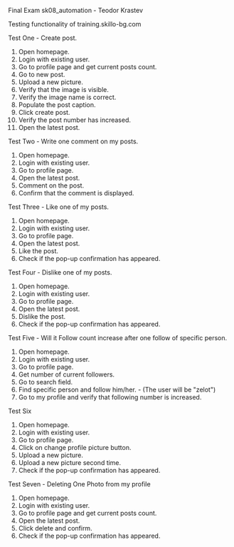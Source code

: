 Final Exam sk08_automation - Teodor Krastev

Testing functionality of training.skillo-bg.com

Test One - Create post.
1. Open homepage.
2. Login with existing user.
3. Go to profile page and get current posts count.
4. Go to new post.
5. Upload a new picture.
6. Verify that the image is visible.
7. Verify the image name is correct.
8. Populate the post caption.
9. Click create post.
10. Verify the post number has increased.
11. Open the latest post.

Test Two - Write one comment on my posts.
1. Open homepage.
2. Login with existing user.
3. Go to profile page.
4. Open the latest post.
5. Comment on the post.
6. Confirm that the comment is displayed.

Test Three - Like one of my posts.
1. Open homepage.
2. Login with existing user.
3. Go to profile page.
4. Open the latest post.
5. Like the post.
6. Check if the pop-up confirmation has appeared.

Test Four - Dislike one of my posts.
1. Open homepage.
2. Login with existing user.
3. Go to profile page.
4. Open the latest post.
5. Dislike the post.
6. Check if the pop-up confirmation has appeared.

Test Five - Will it Follow count increase after one follow of specific person.
1. Open homepage.
2. Login with existing user.
3. Go to profile page.
4. Get number of current followers.
5. Go to search field.
6. Find specific person and follow him/her. - (The user will be "zelot")
7. Go to my profile and verify that following number is increased.

Test Six
1. Open homepage.
2. Login with existing user.
3. Go to profile page.
4. Click on change profile picture button.
5. Upload a new picture.
6. Upload a new picture second time.
7. Check if the pop-up confirmation has appeared.

Test Seven - Deleting One Photo from my profile
1. Open homepage.
2. Login with existing user.
3. Go to profile page and get current posts count.
4. Open the latest post.
5. Click delete and confirm.
6. Check if the pop-up confirmation has appeared.

